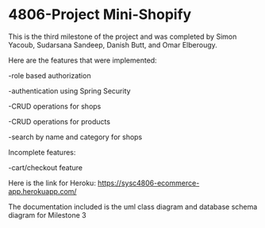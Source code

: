 # 4806-Project Mini-Shopify
This is the third milestone of the project and was completed by Simon Yacoub, Sudarsana Sandeep, Danish Butt, and Omar Elberougy. 


Here are the features that were implemented:

-role based authorization 

-authentication using Spring Security

-CRUD operations for shops

-CRUD operations for products

-search by name and category for shops

Incomplete features:

-cart/checkout feature


Here is the link for Heroku: https://sysc4806-ecommerce-app.herokuapp.com/


The documentation included is the uml class diagram and database schema diagram for Milestone 3
